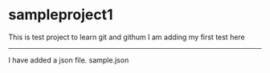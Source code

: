 # sampleproject1
This is test project to learn git and githum
I am adding my first test here


**********
I have added a json file.
sample.json